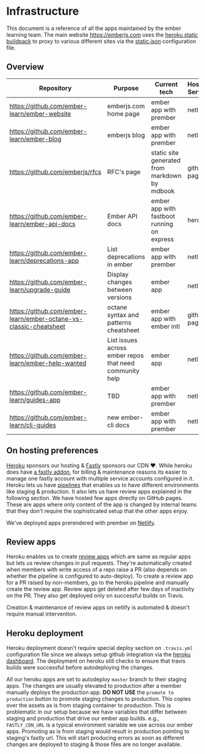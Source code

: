# Infrastructure

This document is a reference of all the apps maintained by the ember learning team. The main website https://emberjs.com uses the [heroku static buildpack][heroku-buildpack] to proxy to various different sites via the [static.json][static-json] configuration file.

## Overview

|   Repository                        | Purpose                              | Current tech                                  | Hosting Service                                       |
|-------------------------------------|--------------------------------------|-----------------------------------------------|-------------------------------------------------------|
| https://github.com/ember-learn/ember-website                | emberjs.com home page                | ember app with prember                        |netlify                   |
| https://github.com/ember-learn/ember-blog |    emberjs blog                     | ember app with prember                        | netlify
| https://github.com/emberjs/rfcs                   | RFC's page                           | static site generated from markdown by mdbook | github pages                         |
| https://github.com/ember-learn/ember-api-docs     | Ember API docs                       | ember app with fastboot running on express                                    | heroku  |
| https://github.com/ember-learn/deprecations-app   | List deprecations in ember           | ember app  with prember                                    | netlify          |
| https://github.com/ember-learn/upgrade-guide      | Display changes between versions     | ember app                                     | netlify |
| https://github.com/ember-learn/ember-octane-vs-classic-cheatsheet | octane syntax and patterns cheatsheet | ember app with ember intl | github pages |
| https://github.com/ember-learn/ember-help-wanted  | List issues across ember repos that need community help                                  | ember app                                     | netlify               |
| https://github.com/ember-learn/guides-app  | TBD                                  | ember app  with prember                                    | netlify               |
| https://github.com/ember-learn/cli-guides  | new ember-cli docs                                  | ember app  with prember                                    | netlify         |

## On hosting preferences

[Heroku][heroku] sponsors our hosting & [Fastly][fastly] sponsors our CDN :heart:. While heroku does have [a fastly addon][fastly-addon], for billing & maintenance reasons its easier to manage one fastly account with multiple service accounts configured in it. Heroku lets us have [pipelines][heroku-pipelines] that enables us to have different environments like staging & production. It also lets us have review apps explained in the following section. We have hosted few apps directly on GitHub pages. These are apps where only content of the app is changed by internal teams that they don't require the sophisticated setup that the other apps enjoy.

We've deployed apps prerendered with prember on [Netlify][netlify].

## Review apps

Heroku enables us to create [review apps][heroku-review-apps] which are same as regular apps but lets us review changes in pull requests. They're automatically created when members with write access of a repo raise a PR (also depends on whether the pipeline is configured to auto-deploy). To create a review app for a PR raised by non-members, go to the heroku pipeline and manually create the review app. Review apps get deleted after few days of inactivity on the PR. They also get deployed only on successful builds on Travis.

Creation & maintenance of review apps on netlify is automated & doesn't require manual intervention.

## Heroku deployment

Heroku deployment doesn't require special deploy section on `.travis.yml` configuration file since we always setup github integration via the [heroku dashboard][heroku-dashboard]. The deployment on heroku still checks to ensure that travis builds were successful before autodeploying the changes.

All our heroku apps are set to autodeploy `master` branch to their staging apps. The changes are usually elevated to production after a member manually deploys the production app. **DO NOT USE** the `promote to production` button to promote staging changes to production. This copies over the assets as is from staging container to production. This is problematic in our setup because we have variables that differ between staging and production that drive our ember app builds. e.g., `FASTLY_CDN_URL` is a typical environment variable we use across our ember apps. Promoting as is from staging would result in production pointing to staging's fastly url. This will start producing errors as soon as different changes are deployed to staging & those files are no longer available.

[heroku]:  https://heroku.com
[fastly]:  https://fastly.com
[fastly-addon]: https://elements.heroku.com/addons/fastly
[heroku-pipelines]: https://devcenter.heroku.com/articles/pipelines
[netlify]: https://www.netlify.com/
[heroku-review-apps]: https://devcenter.heroku.com/articles/github-integration-review-apps
[heroku-buildpack]: https://github.com/heroku/heroku-buildpack-static
[static-json]: https://github.com/emberjs/website/blob/master/static.json
[heroku-dashboard]: https://dashboard.heroku.com/teams/ember/apps